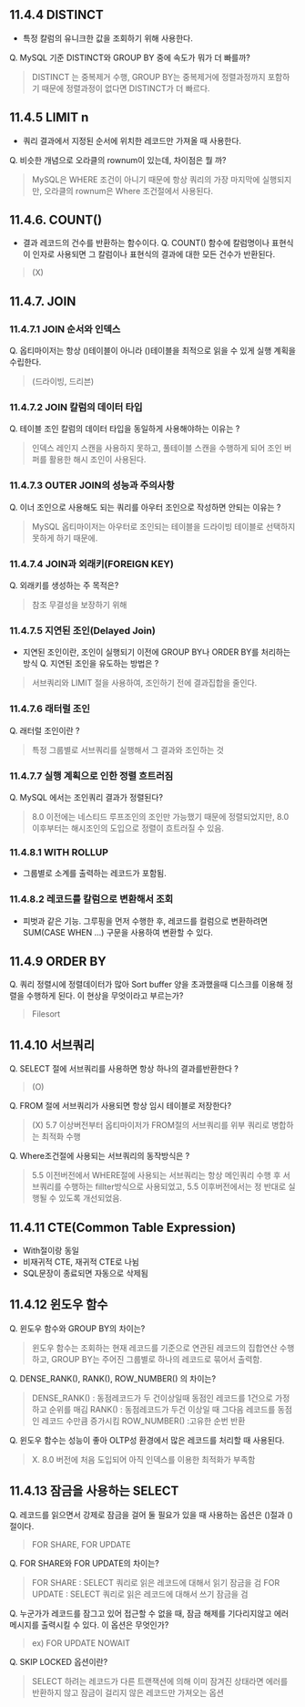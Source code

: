 ## 11.4.4 DISTINCT 
- 특정 칼럼의 유니크한 값을 조회하기 위해 사용한다.

Q. MySQL 기준 DISTINCT와 GROUP BY 중에 속도가 뭐가 더 빠를까?
> DISTINCT 는 중복제거 수행, GROUP BY는 중복제거에 정렬과정까지 포함하기 때문에 정렬과정이 없다면 DISTINCT가 더 빠르다. 


## 11.4.5  LIMIT n
- 쿼리 결과에서 지정된 순서에 위치한 레코드만 가져올 때 사용한다.

Q. 비슷한 개념으로 오라클의 rownum이 있는데, 차이점은 뭘 까?
> MySQL은 WHERE 조건이 아니기 때문에 항상 쿼리의 가장 마지막에 실행되지만, 오라클의 rownum은 Where 조건절에서 사용된다.

## 11.4.6. COUNT()
- 결과 레코드의 건수를 반환하는 함수이다.
Q. COUNT() 함수에 칼럼명이나 표현식이 인자로 사용되면 그 칼럼이나 표현식의 결과에 대한 모든 건수가 반환된다.
> (X)

## 11.4.7. JOIN

### 11.4.7.1 JOIN 순서와 인덱스
Q. 옵티마이저는 항상 ()테이블이 아니라 ()테이블을 최적으로 읽을 수 있게 실행 계획을 수립한다.
>(드라이빙, 드리븐)

### 11.4.7.2 JOIN 칼럼의 데이터 타입
Q. 테이블 조인 칼럼의 데이터 타입을 동일하게 사용해야하는 이유는 ?
> 인덱스 레인지 스캔을 사용하지 못하고, 풀테이블 스캔을 수행하게 되어 조인 버퍼를 활용한 해시 조인이 사용된다.

### 11.4.7.3 OUTER JOIN의 성능과 주의사항
Q. 이너 조인으로 사용해도 되는 쿼리를 아우터 조인으로 작성하면 안되는 이유는 ?
> MySQL 옵티마이저는 아우터로 조인되는 테이블을 드라이빙 테이블로 선택하지 못하게 하기 때문에.

### 11.4.7.4 JOIN과 외래키(FOREIGN KEY)
Q. 외래키를 생성하는 주 목적은?
> 참조 무결성을 보장하기 위해

### 11.4.7.5 지연된 조인(Delayed Join)
- 지연된 조인이란, 조인이 실행되기 이전에 GROUP BY나 ORDER BY를 처리하는 방식
Q. 지연된 조인을 유도하는 방법은 ?
> 서브쿼리와 LIMIT 절을 사용하여, 조인하기 전에 결과집합을 줄인다.

### 11.4.7.6 래터럴 조인
Q. 래터럴 조인이란 ?
> 특정 그룹별로 서브쿼리를 실행해서 그 결과와 조인하는 것

### 11.4.7.7 실행 계획으로 인한 정렬 흐트러짐
Q. MySQL 에서는 조인쿼리 결과가 정렬된다?
> 8.0 이전에는 네스티드 루프조인의 조인만 가능했기 때문에 정렬되었지만, 8.0 이후부터는 해시조인의 도입으로 정렬이 흐트러질 수 있음.

### 11.4.8.1 WITH ROLLUP
- 그룹별로 소계를 출력하는 레코드가 포함됨.

### 11.4.8.2 레코드를 칼럼으로 변환해서 조회
- 피벗과 같은 기능. 그루핑을 먼저 수행한 후, 레코드를 컬럼으로 변환하려면  SUM(CASE WHEN  ...) 구문을 사용하여 변환할 수 있다.

## 11.4.9 ORDER BY 
Q. 쿼리 정렬시에 정렬데이터가 많아 Sort buffer 양을 초과했을때 디스크를 이용해 정렬을 수행하게 된다. 이 현상을 무엇이라고 부르는가?
> Filesort

## 11.4.10 서브쿼리 
Q. SELECT 절에 서브쿼리를 사용하면 항상 하나의 결과를반환한다 ?
> (O)

Q. FROM 절에 서브쿼리가 사용되면 항상 임시 테이블로 저장한다?
> (X) 5.7 이상버전부터 옵티마이저가 FROM절의 서브쿼리를 위부 쿼리로 병합하는 최적화 수행

Q. Where조건절에 사용되는 서브쿼리의 동작방식은 ?
> 5.5 이전버전에서 WHERE절에 사용되는 서브쿼리는 항상 메인쿼리 수행 후 서브쿼리를 수행하는 fillter방식으로 사용되었고, 5.5 이후버전에서는 정 반대로 실행될 수 있도록 개선되었음.

## 11.4.11 CTE(Common Table Expression)
- With절이랑 동일
- 비재귀적 CTE, 재귀적 CTE로 나뉨
- SQL문장이 종료되면 자동으로 삭제됨

## 11.4.12 윈도우 함수

Q. 윈도우 함수와 GROUP BY의 차이는?
> 윈도우 함수는 조회하는 현재 레코드를 기준으로 연관된 레코드의 집합연산 수행하고, GROUP BY는 주어진 그룹별로 하나의 레코드로 묶어서 출력함.

Q. DENSE_RANK(), RANK(), ROW_NUMBER() 의 차이는?
> DENSE_RANK() : 동점레코드가 두 건이상일때 동점인 레코드를 1건으로 가정하고 순위를 매김
> RANK() : 동점레코드가 두건 이상일 때 그다음 레코드를 동점인 레코드 수만큼 증가시킴
> ROW_NUMBER() :고유한 순번 반환

Q. 윈도우 함수는 성능이 좋아 OLTP성 환경에서 많은 레코드를 처리할 때 사용된다.
> X. 8.0 버전에 처음 도입되어 아직 인덱스를 이용한 최적화가 부족함

## 11.4.13 잠금을 사용하는 SELECT
Q. 레코드를 읽으면서 강제로 잠금을 걸어 둘 필요가 있을 때 사용하는 옵션은 ()절과 ()절이다.
> FOR SHARE, FOR UPDATE

Q. FOR SHARE와 FOR UPDATE의 차이는?
> FOR SHARE : SELECT 쿼리로 읽은 레코드에 대해서 읽기 잠금을 검
> FOR UPDATE : SELECT 쿼리로 읽은 레코드에 대해서 쓰기 잠금을 검

Q. 누군가가 레코드를 잠그고 있어 접근할 수 없을 때, 잠금 해제를 기다리지않고 에러 메시지를 출력시킬 수 있다. 이 옵션은 무엇인가?
> ex) FOR UPDATE NOWAIT

Q. SKIP LOCKED 옵션이란?
> SELECT 하려는 레코드가 다른 트랜잭션에 의해 이미 잠겨진 상태라면 에러를 반환하지 않고 잠금이 걸리지 않은 레코드만 가져오는 옵션

